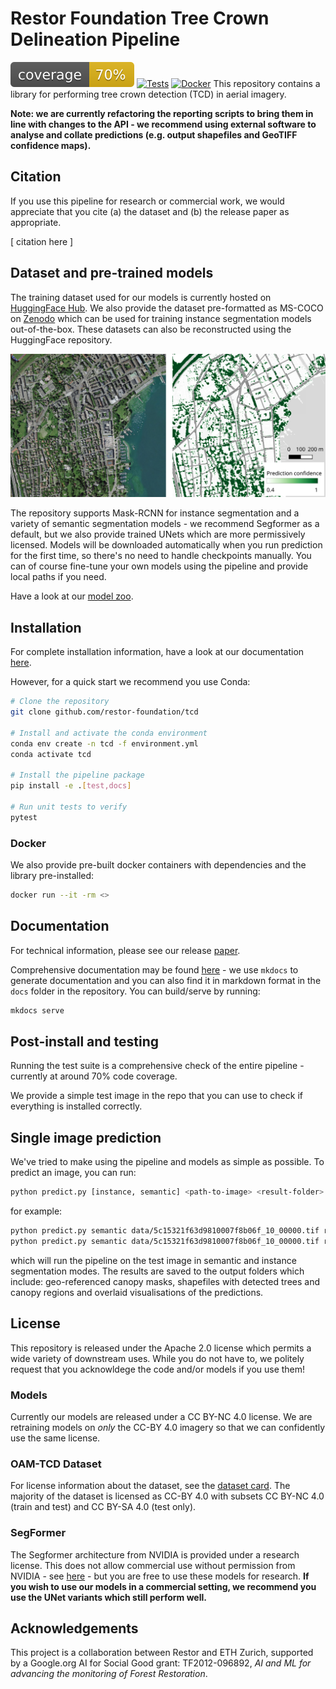 # Restor Foundation Tree Crown Delineation Pipeline

![Coverage Status](coverage-badge.svg)
[![Tests](https://github.com/Restor-Foundation/tcd-pipeline/actions/workflows/python-test.yml/badge.svg)](https://github.com/Restor-Foundation/tcd-pipeline/actions/workflows/python-test.yml)
[![Docker](https://github.com/Restor-Foundation/tcd-pipeline/actions/workflows/docker.yml/badge.svg)](https://github.com/Restor-Foundation/tcd-pipeline/actions/workflows/docker.yml)
This repository contains a library for performing tree crown detection (TCD) in aerial imagery.

**Note: we are currently refactoring the reporting scripts to bring them in line with changes to the API - we recommend using external software to analyse and collate predictions (e.g. output shapefiles and GeoTIFF confidence maps).**

## Citation

If you use this pipeline for research or commercial work, we would appreciate that you cite (a) the dataset and (b) the release paper as appropriate.

[ citation here ]

## Dataset and pre-trained models

The training dataset used for our models is currently hosted on [HuggingFace Hub](https://huggingface.co/datasets/restor/tcd). We also provide the dataset pre-formatted as MS-COCO on [Zenodo]() which can be used for training instance segmentation models out-of-the-box. These datasets can also be reconstructed using the HuggingFace repository.

![Canopy map predictions over the city of Zurich](docs/images/zurich_predictions_side_by_side.jpg)

The repository supports Mask-RCNN for instance segmentation and a variety of semantic segmentation models - we recommend Segformer as a default, but we also provide trained UNets which are more permissively licensed. Models will be downloaded automatically when you run prediction for the first time, so there's no need to handle checkpoints manually. You can of course fine-tune your own models using the pipeline and provide local paths if you need.

Have a look at our [model zoo](https://huggingface.co/restor).

## Installation

For complete installation information, have a look at our documentation [here]().

However, for a quick start we recommend you use Conda:

```bash
# Clone the repository
git clone github.com/restor-foundation/tcd

# Install and activate the conda environment
conda env create -n tcd -f environment.yml
conda activate tcd

# Install the pipeline package
pip install -e .[test,docs]

# Run unit tests to verify
pytest
```

### Docker

We also provide pre-built docker containers with dependencies and the library pre-installed:

```bash
docker run --it -rm <>
```

## Documentation

For technical information, please see our release [paper]().

Comprehensive documentation may be found [here]() - we use `mkdocs` to generate documentation and you can also find it in markdown format in the `docs` folder in the repository. You can build/serve by running:

```bash
mkdocs serve
```

## Post-install and testing

Running the test suite is a comprehensive check of the entire pipeline - currently at around 70% code coverage.

We provide a simple test image in the repo that you can use to check if everything is installed correctly.

## Single image prediction

We've tried to make using the pipeline and models as simple as possible. To predict an image, you can run:

```bash
python predict.py [instance, semantic] <path-to-image> <result-folder>
```

for example:

```bash
python predict.py semantic data/5c15321f63d9810007f8b06f_10_00000.tif results_semantic
python predict.py semantic data/5c15321f63d9810007f8b06f_10_00000.tif results_instance
```

which will run the pipeline on the test image in semantic and instance segmentation modes. The results are saved to the output folders which include: geo-referenced canopy masks, shapefiles with detected trees and canopy regions and overlaid visualisations of the predictions.

## License

This repository is released under the Apache 2.0 license which permits a wide variety of downstream uses. While you do not have to, we politely request that you acknowldege the code and/or models if you use them!

### Models

Currently our models are released under a CC BY-NC 4.0 license. We are retraining models on _only_ the CC-BY 4.0 imagery so that we can confidently use the same license.

### OAM-TCD Dataset

For license information about the dataset, see the [dataset card](). The majority of the dataset is licensed as CC-BY 4.0 with subsets CC BY-NC 4.0 (train and test) and CC BY-SA 4.0 (test only).

### SegFormer

The Segformer architecture from NVIDIA is provided under a research license. This does not allow commercial use without permission from NVIDIA - see [here](https://www.nvidia.com/en-us/research/inquiries/) - but you are free to use these models for research. **If you wish to use our models in a commercial setting, we recommend you use the UNet variants which still perform well.**

## Acknowledgements

This project is a collaboration between Restor and ETH Zurich, supported by a Google.org AI for Social Good grant: TF2012-096892, _AI and ML for advancing the monitoring of Forest Restoration_.
